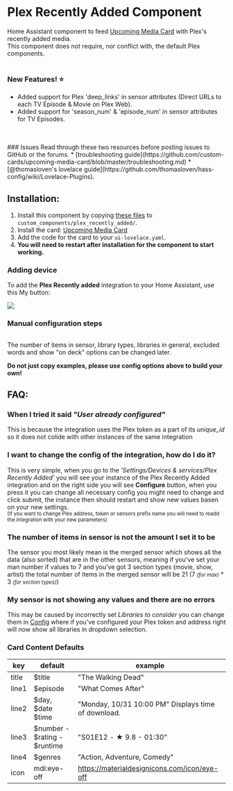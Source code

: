 # Plex Recently Added Component

Home Assistant component to feed [Upcoming Media Card](https://github.com/custom-cards/upcoming-media-card) with
Plex's recently added media.</br>
This component does not require, nor conflict with, the default Plex components.</br></br>

### **New Features! ⭐**
* Added support for Plex 'deep_links' in sensor attributes (Direct URLs to each TV Episode & Movie on Plex Web).
* Added support for 'season_num' & 'episode_num' in sensor attributes for TV Episodes.
<br>
<br>
### Issues
Read through these two resources before posting issues to GitHub or the forums.
* [troubleshooting guide](https://github.com/custom-cards/upcoming-media-card/blob/master/troubleshooting.md)
* [@thomasloven's lovelace guide](https://github.com/thomasloven/hass-config/wiki/Lovelace-Plugins).

## Installation:
1. Install this component by copying [these files](https://github.com/custom-components/sensor.plex_recently_added/tree/master/custom_components/plex_recently_added) to `custom_components/plex_recently_added/`.
2. Install the card: [Upcoming Media Card](https://github.com/custom-cards/upcoming-media-card)
3. Add the code for the card to your `ui-lovelace.yaml`.
4. **You will need to restart after installation for the component to start working.**

### Adding device
To add the **Plex Recently added** integration to your Home Assistant, use this My button:

<a href="https://my.home-assistant.io/redirect/config_flow_start?domain=plex_recently_added" class="my badge" target="_blank"><img src="https://my.home-assistant.io/badges/config_flow_start.svg"></a>

<details><summary style="list-style: none"><h3><b style="cursor: pointer">Manual configuration steps</b></h3></summary>

If the above My button doesn’t work, you can also perform the following steps manually:

- Browse to your Home Assistant instance.

- Go to [Settings > Devices & Services](https://my.home-assistant.io/redirect/integrations/).

- In the bottom right corner, select the [Add Integration button.](https://my.home-assistant.io/redirect/config_flow_start?domain=plex_recently_added)

- From the list, select **Plex Recently added**.

- Follow the instructions on screen to complete the setup.
</details>

The number of items in sensor, library types, libraries in general, excluded words and show "on deck" options can be changed later.

**Do not just copy examples, please use config options above to build your own!**

## FAQ:
### When I tried it said *"User already configured"*
This is because the integration uses the Plex token as a part of its *unique_id* so it does not colide with other instances of the same integration

### I want to change the config of the integration, how do I do it?
This is very simple, when you go to the *'Settings/Devices & services/Plex Recently Added'* you will see your instance of the Plex Recently Added integration and on the right side you will see **Configure** button, when you press it you can change all necessary config you might need to change and click submit, the instance then should restart and show new values basen on your new settings.
</br><small>(If you want to change Plex address, token or sensors prefix name you will need to readd the integration with your new parameters)</small>

### The number of items in sensor is not the amount I set it to be
The sensor you most likely mean is the merged sensor which shows all the data (also sorted) that are in the other sensors, meaning if you've set your man number if values to 7 and you've got 3 section types (movie, show, artist) the total number of items in the merged sensor will be 21 (7 *<small>(for max)</small>* * 3 *<small>(for section types)</small>*)

### My sensor is not showing any values and there are no errors
This may be caused by incorrectly set *Libraries to consider* you can change them in [Config](#i-want-to-change-the-config-of-the-integration-how-do-i-do-it) where if you've configured your Plex token and address right will now show all libraries in dropdown selection.

### Card Content Defaults

| key   | default                      | example                                             |
| ----- | ---------------------------- | --------------------------------------------------- |
| title | $title                       | "The Walking Dead"                                  |
| line1 | $episode                     | "What Comes After"                                  |
| line2 | $day, $date $time            | "Monday, 10/31 10:00 PM" Displays time of download. |
| line3 | $number - $rating - $runtime | "S01E12 - ★ 9.8 - 01:30"                            |
| line4 | $genres                      | "Action, Adventure, Comedy"                         |
| icon  | mdi:eye-off                  | https://materialdesignicons.com/icon/eye-off        |
